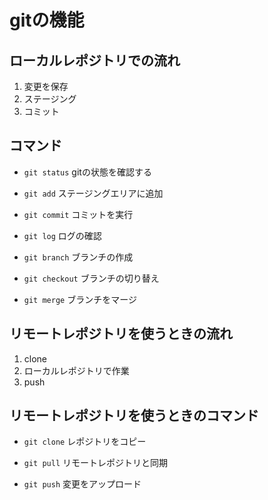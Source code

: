 # gitの機能

## ローカルレポジトリでの流れ

1. 変更を保存
2. ステージング
3. コミット

## コマンド

- `git status` gitの状態を確認する

- `git add` ステージングエリアに追加

- `git commit` コミットを実行

- `git log` ログの確認

- `git branch` ブランチの作成

- `git checkout` ブランチの切り替え

- `git merge` ブランチをマージ

## リモートレポジトリを使うときの流れ

1. clone
2. ローカルレポジトリで作業
3. push

## リモートレポジトリを使うときのコマンド

- `git clone` レポジトリをコピー

- `git pull` リモートレポジトリと同期

- `git push` 変更をアップロード
